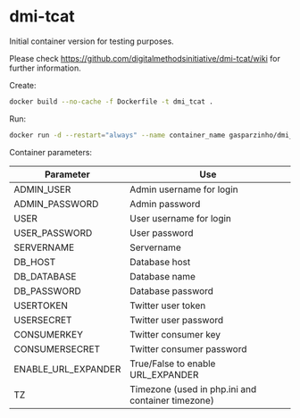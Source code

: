 # dmi-tcat

Initial container version for testing purposes.

Please check https://github.com/digitalmethodsinitiative/dmi-tcat/wiki for further information.


Create:
```sh
docker build --no-cache -f Dockerfile -t dmi_tcat .
```


Run:
```sh
docker run -d --restart="always" --name container_name gasparzinho/dmi_tcat
```

Container parameters:

| Parameter | Use |
|-----------|-----|
| ADMIN_USER | Admin username for login |
| ADMIN_PASSWORD | Admin password | 
| USER | User username for login |
| USER_PASSWORD | User password |
| SERVERNAME | Servername |
| DB_HOST | Database host |
| DB_DATABASE | Database name |
| DB_PASSWORD | Database password |
| USERTOKEN | Twitter user token |
| USERSECRET | Twitter user password |
| CONSUMERKEY | Twitter consumer key |
| CONSUMERSECRET | Twitter consumer password |
| ENABLE_URL_EXPANDER | True/False to enable URL_EXPANDER |
| TZ | Timezone (used in php.ini and container timezone) |
